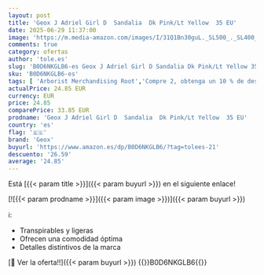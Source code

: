 ```yaml
---
layout: post
title: 'Geox J Adriel Girl D  Sandalia  Dk Pink/Lt Yellow  35 EU'
date: 2025-06-29 11:37:00
image: 'https://m.media-amazon.com/images/I/31Q1Bn30guL._SL500_._SL400_.jpg'
comments: true
category: ofertas
author: 'tole.es'
slug: 'B0D6NKGLB6-es Geox J Adriel Girl D Sandalia Dk Pink/Lt Yellow 35 EU'
sku: 'B0D6NKGLB6-es'
tags: [ 'Arborist Merchandising Root','Compre 2, obtenga un 10 % de descuento','Compre 2, obtenga un 10 % de descuento_Shoes 1','Moda','Moda Niña','Sandalias de vestir para niña','Self Service','Special Features Stores','Zapatos de niña','c8538d25-3af9-48d3-aeff-5f3ce5572a36_0','c8538d25-3af9-48d3-aeff-5f3ce5572a36_1701','geox','sandalia','🇪🇸', ]
actualPrice: 24.85 EUR
currency: EUR
price: 24.85
comparePrice: 33.85 EUR
prodname: 'Geox J Adriel Girl D  Sandalia  Dk Pink/Lt Yellow  35 EU'
country: 'es'
flag: '🇪🇸'
brand: 'Geox'
buyurl: 'https://www.amazon.es/dp/B0D6NKGLB6/?tag=tolees-21'
descuento: '26.59'
average: '24.85'
---
```


Está [{{< param title >}}]({{< param buyurl >}}) en el siguiente enlace!

[![{{< param prodname >}}]({{< param image >}})]({{< param buyurl >}})

ℹ️:

- Transpirables y ligeras
- Ofrecen una comodidad óptima
- Detalles distintivos de la marca

[🛒 Ver la oferta!!]({{< param buyurl >}})
{{<world>}}B0D6NKGLB6{{</world>}}

